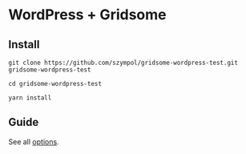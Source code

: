 # WordPress + Gridsome

## Install

`git clone https://github.com/szympol/gridsome-wordpress-test.git gridsome-wordpress-test`

`cd gridsome-wordpress-test`

`yarn install`

## Guide

See all [options](https://gridsome.org/plugins/@gridsome/source-wordpress).
